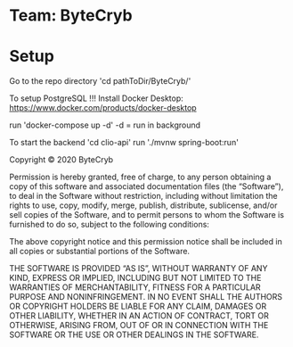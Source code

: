 # Team: ByteCryb

# Setup
Go to the repo directory
'cd pathToDir/ByteCryb/'

To setup PostgreSQL
!!! Install Docker Desktop: https://www.docker.com/products/docker-desktop

run 'docker-compose up -d'
-d = run in background

To start the backend
'cd clio-api'
run './mvnw spring-boot:run'

Copyright © 2020 ByteCryb

Permission is hereby granted, free of charge, to any person obtaining a copy of this software and associated documentation files (the “Software”), to deal in the Software without restriction, including without limitation the rights to use, copy, modify, merge, publish, distribute, sublicense, and/or sell copies of the Software, and to permit persons to whom the Software is furnished to do so, subject to the following conditions:

The above copyright notice and this permission notice shall be included in all copies or substantial portions of the Software.

THE SOFTWARE IS PROVIDED “AS IS”, WITHOUT WARRANTY OF ANY KIND, EXPRESS OR IMPLIED, INCLUDING BUT NOT LIMITED TO THE WARRANTIES OF MERCHANTABILITY, FITNESS FOR A PARTICULAR PURPOSE AND NONINFRINGEMENT. IN NO EVENT SHALL THE AUTHORS OR COPYRIGHT HOLDERS BE LIABLE FOR ANY CLAIM, DAMAGES OR OTHER LIABILITY, WHETHER IN AN ACTION OF CONTRACT, TORT OR OTHERWISE, ARISING FROM, OUT OF OR IN CONNECTION WITH THE SOFTWARE OR THE USE OR OTHER DEALINGS IN THE SOFTWARE.

